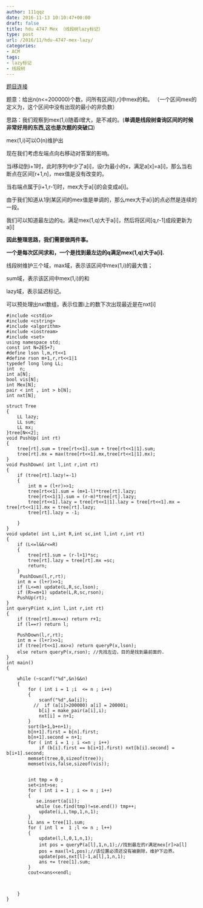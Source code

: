 ```yaml
---
author: 111qqz
date: 2016-11-13 10:10:47+00:00
draft: false
title: hdu 4747 Mex （线段树lazy标记）
type: post
url: /2016/11/hdu-4747-mex-lazy/
categories:
- ACM
tags:
- lazy标记
- 线段树
---
```


[题目连接](http://acm.hdu.edu.cn/showproblem.php?pid=4747)

题意：给出n(n<=200000)个数，问所有区间[l,r]中mex的和。 （一个区间mex的定义为，这个区间中没有出现的最小的非负数）

思路：我们观察到mex(1,i)随着i增大，是不减的。(**单调是线段树查询区间的时候非常好用的东西,这也是次题的突破口**)

mex(1,i)可以O(n)维护出

现在我们考虑左端点向右移动对答案的影响。

当i移动到i+1时，此时序列中少了a[i]，设r为最小的x，满足a[x]=a[i]，那么当右断点在区间[r+1,n]，mex值是没有改变的。

当右端点属于[i+1,r-1]时，mex大于a[i]的会变成a[i]。

由于我们知道从1到某区间的mex值是单调的，那么mex大于a[i]的点必然是连续的一段。

我们可以知道最左边的q，满足mex(1,q)大于a[i]，然后将区间[q,r-1]成段更新为a[i]

**因此整理思路，我们需要做两件事。**

**一个是每次区间求和，一个是找到最左边的q满足mex(1,q)大于a[i].**

线段树维护三个域，max域，表示该区间中mex(1,i)的最大值；

sum域，表示该区间中mex(1,i)的和

lazy域，表示延迟标记。

可以预处理出nxt数组，表示位置i上的数下次出现最近是在nxt[i]

    
    #include <cstdio>
    #include <cstring>
    #include <algorithm>
    #include <iostream>
    #include <set>
    using namespace std;
    const int N=2E5+7;
    #define lson l,m,rt<<1
    #define rson m+1,r,rt<<1|1
    typedef long long LL;
    int  n;
    int a[N];
    bool vis[N];
    int Mex[N];
    pair < int , int > b[N];
    int nxt[N];
    
    struct Tree
    {
        LL lazy;
        LL sum;
        LL mx;
    }tree[N<<2];
    void PushUp( int rt)
    {
        tree[rt].sum = tree[rt<<1].sum + tree[rt<<1|1].sum;
        tree[rt].mx = max(tree[rt<<1].mx,tree[rt<<1|1].mx);
    }
    void PushDown( int l,int r,int rt)
    {
        if (tree[rt].lazy!=-1)
        {
            int m = (l+r)>>1;
            tree[rt<<1].sum = (m+1-l)*tree[rt].lazy;
            tree[rt<<1|1].sum = (r-m)*tree[rt].lazy;
            tree[rt<<1].lazy = tree[rt<<1|1].lazy = tree[rt<<1].mx = tree[rt<<1|1].mx = tree[rt].lazy;
            tree[rt].lazy = -1;
    
        }
    }
    void update( int L,int R,int sc,int l,int r,int rt)
    {
        if (L<=l&&r<=R)
        {
            tree[rt].sum = (r-l+1)*sc;
            tree[rt].lazy = tree[rt].mx =sc;
            return;
        }
         PushDown(l,r,rt);
        int m = (l+r)>>1;
        if (L<=m) update(L,R,sc,lson);
        if (R>=m+1) update(L,R,sc,rson);
        PushUp(rt);
    }
    int queryP(int x,int l,int r,int rt)
    {
        if (tree[rt].mx<=x) return r+1;
        if (l==r) return l;
    
        PushDown(l,r,rt);
        int m = (l+r)>>1;
        if (tree[rt<<1].mx>x) return queryP(x,lson);
        else return queryP(x,rson); //先找左边，目的是找到最前面的.
    }
    int main()
    {
    
        while (~scanf("%d",&n)&&n)
        {
            for ( int i = 1 ;i  <= n ; i++)
            {
                scanf("%d",&a[i]);
              //  if (a[i]>200000) a[i] = 200001;
                b[i] = make_pair(a[i],i);
                nxt[i] = n+1;
            }
            sort(b+1,b+n+1);
            b[n+1].first = b[n].first;
            b[n+1].second = n+1;
            for ( int i = 1 ; i <=n ; i++)
                if (b[i].first == b[i+1].first) nxt[b[i].second] = b[i+1].second;
            memset(tree,0,sizeof(tree));
            memset(vis,false,sizeof(vis));
    
    
            int tmp = 0 ;
            set<int>se;
            for ( int i = 1 ; i <= n ; i++)
            {
               se.insert(a[i]);
               while (se.find(tmp)!=se.end()) tmp++;
                update(i,i,tmp,1,n,1);
            }
            LL ans = tree[1].sum;
            for ( int l =  1 ;l <= n ; l++)
            {
                update(l,l,0,1,n,1);
                int pos = queryP(a[l],1,n,1);//找到最左的r满足mex[r]>a[l]
                pos = max(l+1,pos);//该位置必须还没有被删除，维护下边界。
                update(pos,nxt[l]-1,a[l],1,n,1);
                ans += tree[1].sum;
            }
            cout<<ans<<endl;
    
    
    
        }
    }
    













